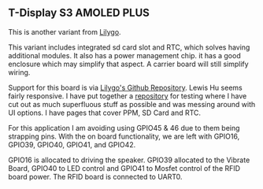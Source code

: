 ## T-Display S3 AMOLED PLUS
This is another variant from [Lilygo](https://lilygo.cc/products/t-display-s3-amoled-plus).

This variant includes integrated sd card slot and RTC, which solves having additional modules.  It also has a power management chip. it has a good enclosure which may simplify that aspect. A carrier board will still simplify wiring. 

Support for this board is via [Lilygo's Github Repository](https://github.com/Xinyuan-LilyGO/LilyGo-AMOLED-Series).  Lewis Hu seems fairly responsive.  I have put together a [repository](https://github.com/Minorplanets76/Lilygo-T-Display-1.19-AMOLED-Minimal) for testing where I have cut out as much superfluous stuff as possible and was messing around with UI options. I have pages that cover PPM, SD Card and RTC.

For this application I am avoiding using GPIO45 & 46 due to them being strapping pins.  With the on board functionality, we are left with GPIO16, GPIO39, GPIO40, GPIO41, and GPIO42.

GPIO16 is allocated to driving the speaker.  GPIO39 allocated to the Vibrate Board, GPIO40 to LED control and  GPIO41 to Mosfet control of the RFID board power.  The RFID board is connected to UART0.